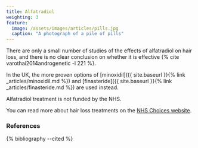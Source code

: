 ```yaml
---
title: Alfatradiol
weighting: 3
feature:
  image: /assets/images/articles/pills.jpg
  caption: "A photograph of a pile of pills"
---
```


There are only a small number of studies of the effects of alfatradiol on hair loss, and there is no clear conclusion on whether it is effective {% cite varothai2014androgenetic -l 221 %}.

In the UK, the more proven options of [minoxidil]({{ site.baseurl }}{% link _articles/minoxidil.md %}) and [finasteride]({{ site.baseurl }}{% link _articles/finasteride.md %}) are used instead.

Alfatradiol treatment is not funded by the NHS.

You can read more about hair loss treatments on the [NHS Choices website](http://www.nhs.uk/Conditions/Hair-loss/Pages/Treatment.aspx).

### References

{% bibliography --cited %}